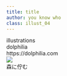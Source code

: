 ```yaml
---
title: title
author: you know who
class: illust_04
---
```


<div class="chapter-warapper">
  <div class="chapter-bar">
    <div class="chapter-number">illustrations</div>
  </div>
  <!--<div class="chapter-title">イラストレーション</div>-->
  <!--<div class="chapter-text">Illust</div>-->
</div>

<div class="page-header">
<div class="illust-author">dolphilia</div>
<div class="social">
https://dolphilia.com
</div>
<!--<div class='illust-title' style="">ここがわたしの場所。</div>-->
</div>
<div class="illust-image">
<img src="image/illust-dolphilia.png" />
</div>
<div class='illust-message'>森に佇む</div>

<!--<img src="forest-girl.png" />-->



